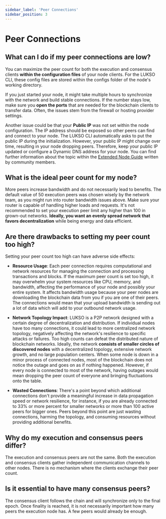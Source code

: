 ```yaml
---
sidebar_label: 'Peer Connections'
sidebar_position: 3
---
```


# Peer Connections

## What can I do if my peer connections are low?

You can maximize the peer count for both the execution and consensus clients **within the configuration files** of your node clients. For the LUKSO CLI, these config files are stored within the configs folder of the node's working directory.

If you just started your node, it might take multiple hours to synchronize with the network and build stable connections. If the number stays low, make sure you **open the ports** that are needed for the blockchain clients to transfer data. Often, the issues stem from the firewall or hosting provider settings.

Another issue could be that your **Public IP** was not set within the node configuration. The IP address should be exposed so other peers can find and connect to your node. The LUKSO CLI automatically asks to put the public IP during the initialization. However, your public IP might change over time, resulting in your node dropping peers. Therefore, keep your public IP updated or configure a Dynamic DNS address for your node. You can find further information about the topic within the [Extended Node Guide](https://docs.luksoverse.io/docs/mainnet/complete-node-guide/blockchain-clients/peer-discovery) written by community members.

## What is the ideal peer count for my node?

More peers increase bandwidth and do not necessarily lead to benefits. The default value of 50 execution peers was chosen wisely by the network team, as you might run into router bandwidth issues above. Make sure your router is capable of handling higher loads and requests. It's not recommended to set your execution peer limit any higher than 100 in grown-out networks. **Ideally, you want an evenly spread network that favors decentralization** while being energy and data efficient.

## Are there drawbacks to setting my peer count too high?

Setting your peer count too high can have adverse side effects:

- **Resource Usage**: Each peer connection requires computational and network resources for managing the connection and processing transactions and blocks. If the maximum peer count is set too high, it may overwhelm your system resources like CPU, memory, and bandwidth, affecting the performance of your node and possibly your entire system. It affects bandwidth usage because your peer nodes are downloading the blockchain data from you if you are one of their peers. The connections would mean that your upload bandwidth is sending out a lot of data which will add to your outbound network usage.

- **Network Topology Impact**: LUKSO is a P2P network designed with a certain degree of decentralization and distribution. If individual nodes have too many connections, it could lead to more centralized network topology, negatively affecting the network's resilience to specific attacks or failures. Too high counts can defeat the distributed nature of blockchain networks. Ideally, the network **consists of smaller circles of discovered nodes** with a decentralized topology, extensive network growth, and no large population centers. When some node is down in a minor process of connected nodes, most of the blockchain does not notice the outage and goes on as if nothing happened. However, if every node is connected to most of the network, having outages would mean dropping the peer count of everyone and bringing fluctuations onto the table.

- **Wasted Connections**: There's a point beyond which additional connections don't provide a meaningful increase in data propagation speed or network resilience, for instance, if you are already connected to 33% or more percent for smaller networks or more than 100 active peers for bigger ones. Peers beyond this point are just wasting connections, harming the topology, and consuming resources without providing additional benefits.

## Why do my execution and consensus peers differ?

The execution and consensus peers are not the same. Both the execution and consensus clients gather independent communication channels to other nodes. There is no mechanism where the clients exchange their peer count.

## Is it essential to have many consensus peers?

The consensus client follows the chain and will synchronize only to the final epoch. Once finality is reached, it is not necessarily important how many peers the execution node has. A few peers would already be enough.
